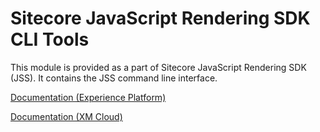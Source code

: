 # Sitecore JavaScript Rendering SDK CLI Tools

This module is provided as a part of Sitecore JavaScript Rendering SDK (JSS). It contains the JSS command line interface.

<!---
@TODO: Update to next version docs before release
-->
[Documentation (Experience Platform)](https://doc.sitecore.com/xp/en/developers/hd/21/sitecore-headless-development/sitecore-javascript-rendering-sdk-cli-tools.html)

[Documentation (XM Cloud)](https://doc.sitecore.com/xmc/en/developers/xm-cloud/sitecore-javascript-rendering-sdk-cli-tools.html)

